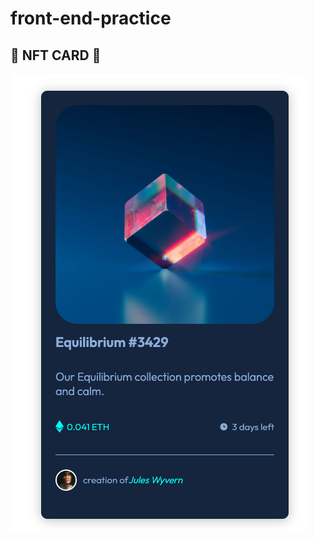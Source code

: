 # front-end-practice

## :space_invader: NFT CARD :space_invader:
![This is an image](https://github.com/angrysoulship/front-end-practice/blob/master/Screen%20Shot%202021-12-27%20at%2011.53.33%20PM.png#:~:text=Screen%20Shot%202021%2D12%2D27%20at%2011.53.33%20PM.png)

